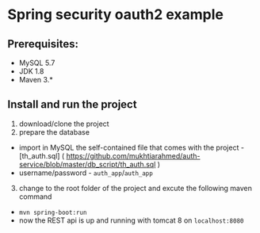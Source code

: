 #  Spring security oauth2 example

## Prerequisites:
* MySQL 5.7
* JDK 1.8 
* Maven 3.*

## Install and run the project 
1. download/clone the project 
2. prepare the database
  * import in MySQL the self-contained file that comes with the project -  [th_auth.sql]  ( https://github.com/mukhtiarahmed/auth-service/blob/master/db_script/th_auth.sql )
  * username/password - `auth_app`/`auth_app`
  
3. change to the root folder of the project and excute the following maven command 
  * `mvn spring-boot:run`
  * now the REST api is up and running with tomcat 8 on `localhost:8080`   
  